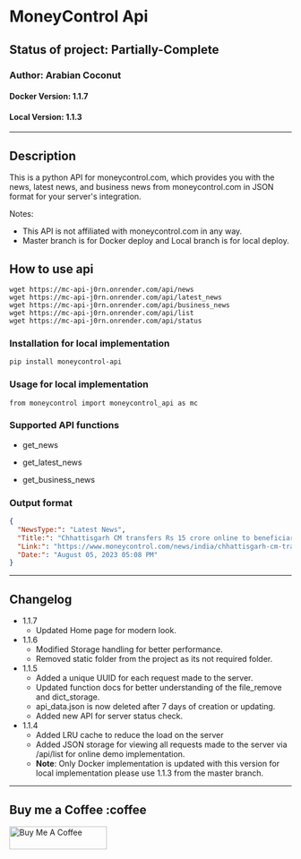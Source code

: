 
# MoneyControl Api

## Status of project: **Partially-Complete**

### Author: Arabian Coconut

#### Docker Version: 1.1.7

#### Local Version: 1.1.3

---

## Description

This is a python API for moneycontrol.com, which provides you with the news, latest news, and
business news from moneycontrol.com in JSON format for your server's integration.

Notes:

* This API is not affiliated with moneycontrol.com in any way.
* Master branch is for Docker deploy and Local branch is for local deploy.

## How to use api

```shell
wget https://mc-api-j0rn.onrender.com/api/news 
wget https://mc-api-j0rn.onrender.com/api/latest_news
wget https://mc-api-j0rn.onrender.com/api/business_news
wget https://mc-api-j0rn.onrender.com/api/list
wget https://mc-api-j0rn.onrender.com/api/status
 ```

### Installation for local implementation

`pip install moneycontrol-api`

### Usage for local implementation

`from moneycontrol import moneycontrol_api as mc`

### Supported API functions

* get_news

* get_latest_news

* get_business_news

### Output format

``` json
{
  "NewsType:": "Latest News",
  "Title:": "Chhattisgarh CM transfers Rs 15 crore online to beneficiaries as part of Godhan Nyay Yojana",
  "Link:": "https://www.moneycontrol.com/news/india/chhattisgarh-cm-transfers-rs-15-crore-online-to-beneficiaries-as-part-of-godhan-nyay-yojana-11103381.html",
  "Date:": "August 05, 2023 05:08 PM"
}
```

---

## Changelog

* 1.1.7
  * Updated Home page for modern look.
* 1.1.6
  * Modified Storage handling for better performance.
  * Removed static folder from the project as its not required folder.
* 1.1.5
  * Added a unique UUID for each request made to the server.
  * Updated function docs for better understanding of the file_remove and dict_storage.
  * api_data.json is now deleted after 7 days of creation or updating.
  * Added new API for server status check.
* 1.1.4
  * Added LRU cache to reduce the load on the server
  * Added JSON storage for viewing all requests made to the server via /api/list for online demo implementation.
  * **Note**: Only Docker implementation is updated with this version for local implementation please use 1.1.3 from the master branch.

---

## Buy me a Coffee :coffee

<a href="https://www.buymeacoffee.com/arabiancoconut" target="_blank"><img src="https://cdn.buymeacoffee.com/buttons/default-orange.png" alt="Buy Me A Coffee" height="41" width="174"></a>
